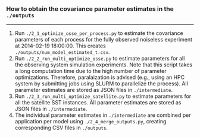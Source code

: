 ### How to obtain the covariance parameter estimates in the `./outputs`

---

1. Run `./2_1_optimize_osse_per_process.py` to estimate the covariance parameters of each process for the fully observed noiseless experiment at 2014-02-19 18:00:00. This creates `./outputs/num_model_estimated_t.csv`.  
2. Run `./2_2_run_multi_optimize_osse.py` to estimate parameters for all the observing system simulation experiments. Note that this script takes a long computation time due to the high number of parameter optimizations. Therefore, paralaization is advised (e.g., using an HPC system by submitting jobs using SLURM to parallelize the process). All parameter estimates are stored as JSON files in `./intermediate`.  
2. Run `./2_3_run_multi_optimize_satellite.py` to estimate parameters for all the satellite SST instances. All parameter estimates are stored as JSON files in `./intermediate`.
4. The individual parameter estimates in `./intermediate` are combined per application per model using `./2_4_merge_outputs.py`, creating corresponding CSV files in `./outputs`.  
